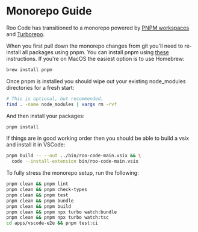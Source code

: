 # Monorepo Guide

Roo Code has transitioned to a monorepo powered by [PNPM workspaces](https://pnpm.io/workspaces) and [Turborepo](https://turborepo.com).

When you first pull down the monorepo changes from git you'll need to re-install all packages using pnpm. You can install pnpm using [these](https://pnpm.io/installation) instructions. If you're on MacOS the easiest option is to use Homebrew:

```sh
brew install pnpm
```

Once pnpm is installed you should wipe out your existing node_modules directories for a fresh start:

```sh
# This is optional, but recommended.
find . -name node_modules | xargs rm -rvf
```

And then install your packages:

```sh
pnpm install
```

If things are in good working order then you should be able to build a vsix and install it in VSCode:

```sh
pnpm build -- --out ../bin/roo-code-main.vsix && \
  code --install-extension bin/roo-code-main.vsix
```

To fully stress the monorepo setup, run the following:

```sh
pnpm clean && pnpm lint
pnpm clean && pnpm check-types
pnpm clean && pnpm test
pnpm clean && pnpm bundle
pnpm clean && pnpm build
pnpm clean && pnpm npx turbo watch:bundle
pnpm clean && pnpm npx turbo watch:tsc
cd apps/vscode-e2e && pnpm test:ci
```
